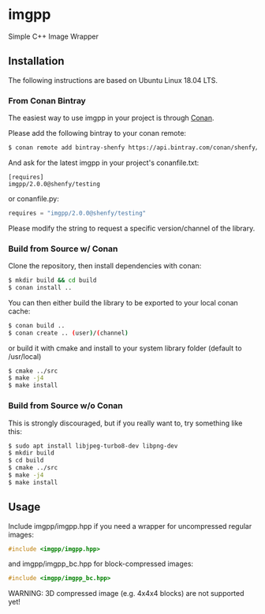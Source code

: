 # imgpp
Simple C++ Image Wrapper

## Installation
The following instructions are based on Ubuntu Linux 18.04 LTS.

### From Conan Bintray
The easiest way to use imgpp in your project is through [Conan](https://conan.io).

Please add the following bintray to your conan remote:
```bash
$ conan remote add bintray-shenfy https://api.bintray.com/conan/shenfy/oss
```
And ask for the latest imgpp in your project's conanfile.txt:
```
[requires]
imgpp/2.0.0@shenfy/testing
```
or conanfile.py:
```python
requires = "imgpp/2.0.0@shenfy/testing"
```

Please modify the string to request a specific version/channel of the library.

### Build from Source w/ Conan
Clone the repository, then install dependencies with conan:
```bash
$ mkdir build && cd build
$ conan install ..
```
You can then either build the library to be exported to your local conan cache:
```bash
$ conan build ..
$ conan create .. (user)/(channel)
```
or build it with cmake and install to your system library folder (default to /usr/local)
```bash
$ cmake ../src
$ make -j4
$ make install
```

### Build from Source w/o Conan
This is strongly discouraged, but if you really want to, try something like this:
```bash
$ sudo apt install libjpeg-turbo8-dev libpng-dev
$ mkdir build
$ cd build
$ cmake ../src
$ make -j4
$ make install
```

## Usage
Include imgpp/imgpp.hpp if you need a wrapper for uncompressed regular images:
```c++
#include <imgpp/imgpp.hpp>
```
and imgpp/imgpp_bc.hpp for block-compressed images:
```c++
#include <imgpp/imgpp_bc.hpp>
```

WARNING: 3D compressed image (e.g. 4x4x4 blocks) are not supported yet!